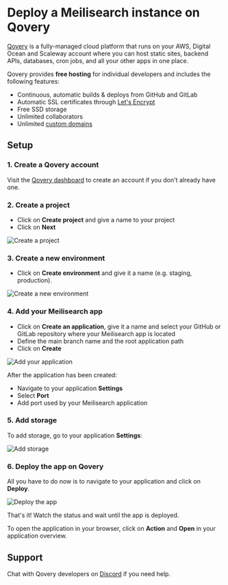 # Deploy a Meilisearch instance on Qovery

[Qovery](https://www.qovery.com) is a fully-managed cloud platform that runs on your AWS, Digital Ocean and Scaleway account where you can host static sites, backend APIs, databases, cron jobs, and all your other apps in one place.

Qovery provides **free hosting** for individual developers and includes the following features:

* Continuous, automatic builds & deploys from GitHub and GitLab
* Automatic SSL certificates through [Let's Encrypt](https://letsencrypt.org)
* Free SSD storage
* Unlimited collaborators
* Unlimited [custom domains](https://hub.qovery.com/docs/using-qovery/configuration/application/#domains)

## Setup

### 1. Create a Qovery account

Visit the [Qovery dashboard](https://start.qovery.com) to create an account if you don't already have one.

### 2. Create a project

* Click on **Create project** and give a name to your project
* Click on **Next**

![Create a project](https://hub.qovery.com/img/heroku/heroku-2.png)

### 3. Create a new environment

* Click on **Create environment** and give it a name (e.g. staging, production).

![Create a new environment](https://hub.qovery.com/img/heroku/heroku-3.png)

### 4. Add your Meilisearch app

* Click on **Create an application**, give it a name and select your GitHub or GitLab repository where your Meilisearch app is located
* Define the main branch name and the root application path
* Click on **Create**

![Add your application](https://hub.qovery.com/img/rust/rust.png)

After the application has been created:

* Navigate to your application **Settings**
* Select **Port**
* Add port used by your Meilisearch application

### 5. Add storage

To add storage, go to your application **Settings**:

![Add storage](https://hub.qovery.com/img/add-storage.png)

### 6. Deploy the app on Qovery

All you have to do now is to navigate to your application and click on **Deploy**.

![Deploy the app](https://hub.qovery.com/img/heroku/heroku-1.png)

That's it! Watch the status and wait until the app is deployed.

To open the application in your browser, click on **Action** and **Open** in your application overview.

## Support

Chat with Qovery developers on [Discord](https://discord.qovery.com) if you need help.
